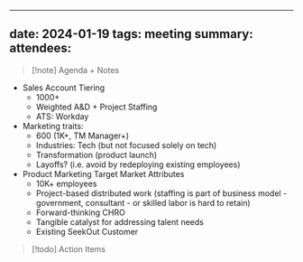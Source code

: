 
---
date: 2024-01-19
tags: meeting
summary: 
attendees: 
---

> [!note] Agenda + Notes
> 

* Sales Account Tiering
	* 1000+
	* Weighted A&D + Project Staffing
	* ATS: Workday
* Marketing traits:
	* 600 (1K+, TM Manager+)
	* Industries: Tech (but not focused solely on tech)
	* Transformation (product launch)
	* Layoffs? (i.e. avoid by redeploying existing employees)
* Product Marketing Target Market Attributes
	* 10K+ employees
	* Project-based distributed work (staffing is part of business model - government, consultant - or skilled labor is hard to retain)
	* Forward-thinking CHRO
	* Tangible catalyst for addressing talent needs
	* Existing SeekOut Customer

> [!todo] Action Items

